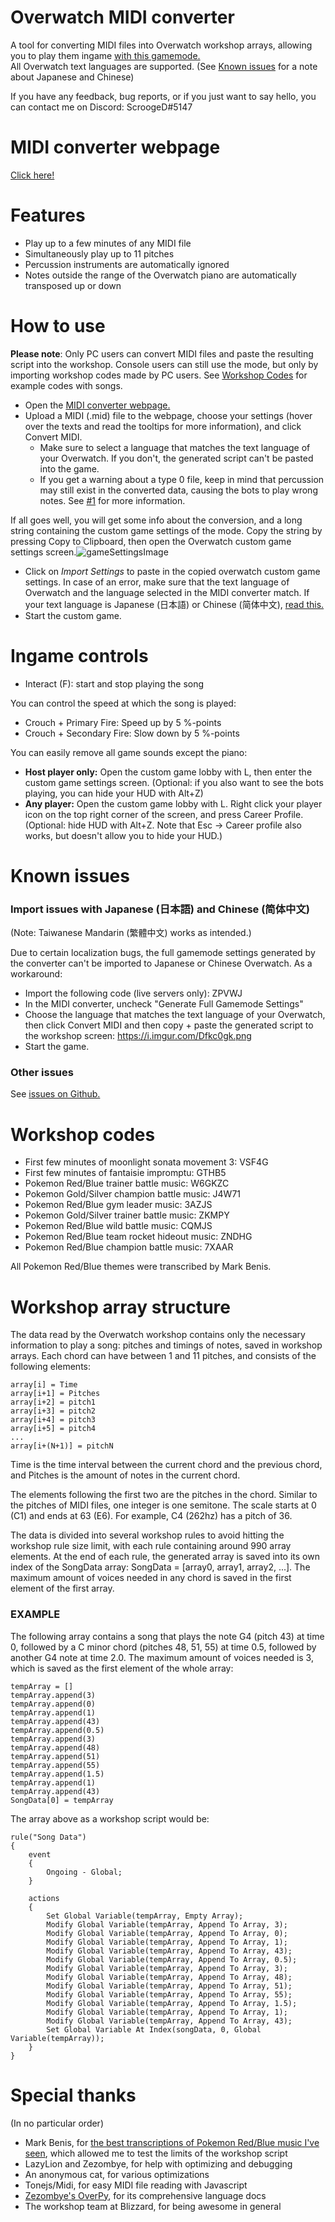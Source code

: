 # Overwatch MIDI converter
A tool for converting MIDI files into Overwatch workshop arrays, allowing you to play them ingame [with this gamemode.](https://workshop.codes/ZPVWJ)  
All Overwatch text languages are supported. (See [Known issues](#known-issues) for a note about Japanese and Chinese)  

If you have any feedback, bug reports, or if you just want to say hello, you can contact me on Discord: ScroogeD#5147

# MIDI converter webpage
[Click here!](https://scrooged2.github.io/owmidiconverter/converter)

# Features

- Play up to a few minutes of any MIDI file
- Simultaneously play up to 11 pitches
- Percussion instruments are automatically ignored
- Notes outside the range of the Overwatch piano are automatically transposed up or down

# How to use
**Please note**: Only PC users can convert MIDI files and paste the resulting script into the workshop. Console users can still use the mode, but only by importing workshop codes made by PC users. See [Workshop Codes](#workshop-codes) for example codes with songs.
- Open the [MIDI converter webpage.](https://scrooged2.github.io/owmidiconverter/converter)
- Upload a MIDI (.mid) file to the webpage, choose your settings (hover over the texts and read the tooltips for more information), and click Convert MIDI.
  - Make sure to select a language that matches the text language of your Overwatch. If you don't, the generated script can't be pasted into the game.
  - If you get a warning about a type 0 file, keep in mind that percussion may still exist in the converted data, causing the bots to play wrong notes. See [#1](https://github.com/ScroogeD2/owmidiconverter/issues/1) for more information.

If all goes well, you will get some info about the conversion, and a long string containing the custom game settings of the mode. Copy the string by pressing Copy to Clipboard, then open the Overwatch custom game settings screen.![gameSettingsImage](https://i.imgur.com/OqkaGqe.png)  

- Click on *Import Settings* to paste in the copied overwatch custom game settings. In case of an error, make sure that the text language of Overwatch and the language selected in the MIDI converter match. If your text language is Japanese (日本語) or Chinese (简体中文), [read this.](#known-issues)
- Start the custom game.


# Ingame controls

- Interact (F): start and stop playing the song

You can control the speed at which the song is played:
- Crouch + Primary Fire: Speed up by 5 %-points
- Crouch + Secondary Fire: Slow down by 5 %-points  

You can easily remove all game sounds except the piano:
- **Host player only:** Open the custom game lobby with L, then enter the custom game settings screen. (Optional: if you also want to see the bots playing, you can hide your HUD with Alt+Z)
- **Any player:** Open the custom game lobby with L. Right click your player icon on the top right corner of the screen, and press Career Profile. (Optional: hide HUD with Alt+Z. Note that Esc -> Career profile also works, but doesn't allow you to hide your HUD.)


# Known issues

### Import issues with Japanese (日本語) and Chinese (简体中文)
(Note: Taiwanese Mandarin (繁體中文) works as intended.)  

Due to certain localization bugs, the full gamemode settings generated by the converter can't be imported to Japanese or Chinese Overwatch. As a workaround:
  - Import the following code (live servers only): ZPVWJ
  - In the MIDI converter, uncheck "Generate Full Gamemode Settings"
  - Choose the language that matches the text language of your Overwatch, then click Convert MIDI and then copy + paste the generated script to the workshop screen: https://i.imgur.com/Dfkc0gk.png
  - Start the game.

### Other issues
See [issues on Github.](https://github.com/ScroogeD2/owmidiconverter/issues)  


# Workshop codes
- First few minutes of moonlight sonata movement 3: VSF4G  
- First few minutes of fantaisie impromptu: GTHB5  
- Pokemon Red/Blue trainer battle music: W6GKZC  
- Pokemon Gold/Silver champion battle music: J4W71  
- Pokemon Red/Blue gym leader music: 3AZJS  
- Pokemon Gold/Silver trainer battle music: ZKMPY  
- Pokemon Red/Blue wild battle music: CQMJS  
- Pokemon Red/Blue team rocket hideout music: ZNDHG  
- Pokemon Red/Blue champion battle music: 7XAAR  

All Pokemon Red/Blue themes were transcribed by Mark Benis.



# Workshop array structure

The data read by the Overwatch workshop contains only the necessary information to play a song: pitches and timings of notes, saved in workshop arrays. Each chord can have between 1 and 11 pitches, and consists of the following elements:

```
array[i] = Time
array[i+1] = Pitches
array[i+2] = pitch1
array[i+3] = pitch2
array[i+4] = pitch3
array[i+5] = pitch4
...
array[i+(N+1)] = pitchN
```

Time is the time interval between the current chord and the previous chord, and Pitches is the amount of notes in the current chord.

The elements following the first two are the pitches in the chord. Similar to the pitches of MIDI files, one integer is one semitone. The scale starts at 0 (C1) and ends at 63 (E6). For example, C4 (262hz) has a pitch of 36.

The data is divided into several workshop rules to avoid hitting the workshop rule size limit, with each rule containing around 990 array elements. At the end of each rule, the generated array is saved into its own index of the SongData array: SongData = [array0, array1, array2, ...]. The maximum amount of voices needed in any chord is saved in the first element of the first array.

### EXAMPLE
The following array contains a song that plays the note G4 (pitch 43) at time 0, followed by a C minor chord (pitches 48, 51, 55) at time 0.5, followed by another G4 note at time 2.0. The maximum amount of voices needed is 3, which is saved as the first element of the whole array:

```
tempArray = []
tempArray.append(3)
tempArray.append(0)
tempArray.append(1)
tempArray.append(43)
tempArray.append(0.5)
tempArray.append(3)
tempArray.append(48)
tempArray.append(51)
tempArray.append(55)
tempArray.append(1.5)
tempArray.append(1)
tempArray.append(43)
SongData[0] = tempArray
```

The array above as a workshop script would be:

```
rule("Song Data")
{
	event
	{
		Ongoing - Global;
	}

	actions
	{
		Set Global Variable(tempArray, Empty Array);
		Modify Global Variable(tempArray, Append To Array, 3);
		Modify Global Variable(tempArray, Append To Array, 0);
		Modify Global Variable(tempArray, Append To Array, 1);
		Modify Global Variable(tempArray, Append To Array, 43);
		Modify Global Variable(tempArray, Append To Array, 0.5);
		Modify Global Variable(tempArray, Append To Array, 3);
		Modify Global Variable(tempArray, Append To Array, 48);
		Modify Global Variable(tempArray, Append To Array, 51);
		Modify Global Variable(tempArray, Append To Array, 55);
		Modify Global Variable(tempArray, Append To Array, 1.5);
		Modify Global Variable(tempArray, Append To Array, 1);
		Modify Global Variable(tempArray, Append To Array, 43);
		Set Global Variable At Index(songData, 0, Global Variable(tempArray));
	}
}
```

# Special thanks
(In no particular order)
- Mark Benis, for [the best transcriptions of Pokemon Red/Blue music I've seen](https://youtu.be/2WG9V6C1Aew), which allowed me to test the limits of the workshop script
- LazyLion and Zezombye, for help with optimizing and debugging
- An anonymous cat, for various optimizations
- Tonejs/Midi, for easy MIDI file reading with Javascript
- [Zezombye's OverPy](https://github.com/Zezombye/overpy), for its comprehensive language docs
- The workshop team at Blizzard, for being awesome in general
